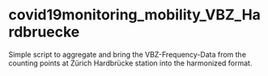 # covid19monitoring_mobility_VBZ_Hardbruecke
Simple script to aggregate and bring the VBZ-Frequency-Data from the counting points at Zürich Hardbrücke station into the harmonized format. 
